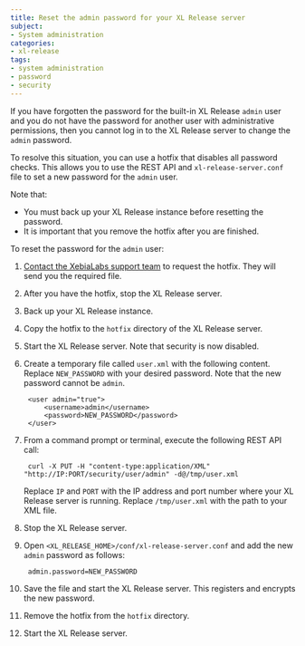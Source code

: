 ```yaml
---
title: Reset the admin password for your XL Release server
subject:
- System administration
categories:
- xl-release
tags:
- system administration
- password
- security
---
```


If you have forgotten the password for the built-in XL Release `admin` user and you do not have the password for another user with administrative permissions, then you cannot log in to the XL Release server to change the `admin` password.

To resolve this situation, you can use a hotfix that disables all password checks. This allows you to use the REST API and `xl-release-server.conf` file to set a new password for the `admin` user.

Note that:

* You must back up your XL Release instance before resetting the password.
* It is important that you remove the hotfix after you are finished.

To reset the password for the `admin` user:

1. [Contact the XebiaLabs support team](https://support.xebialabs.com/hc/en-us/requests/new) to request the hotfix. They will send you the required file.
1. After you have the hotfix, stop the XL Release server.
1. Back up your XL Release instance.
1. Copy the hotfix to the `hotfix` directory of the XL Release server.
1. Start the XL Release server. Note that security is now disabled.
1. Create a temporary file called `user.xml` with the following content. Replace `NEW_PASSWORD` with your desired password. Note that the new password cannot be `admin`.

        <user admin="true">
            <username>admin</username>
            <password>NEW_PASSWORD</password>
        </user>

1. From a command prompt or terminal, execute the following REST API call:

        curl -X PUT -H "content-type:application/XML" "http://IP:PORT/security/user/admin" -d@/tmp/user.xml

    Replace `IP` and `PORT` with the IP address and port number where your XL Release server is running. Replace `/tmp/user.xml` with the path to your XML file.

1. Stop the XL Release server.
1. Open `<XL_RELEASE_HOME>/conf/xl-release-server.conf` and add the new `admin` password as follows:

        admin.password=NEW_PASSWORD

1. Save the file and start the XL Release server. This registers and encrypts the new password.
1. Remove the hotfix from the `hotfix` directory.
1. Start the XL Release server.
